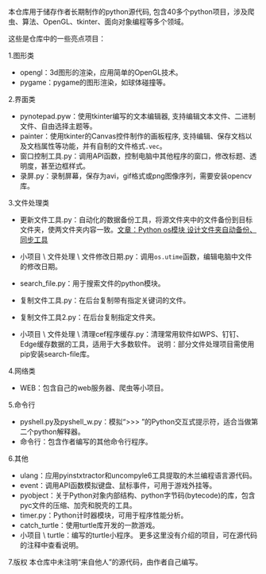 本仓库用于储存作者长期制作的python源代码, 包含40多个python项目，涉及爬虫、算法、OpenGL、tkinter、面向对象编程等多个领域。 

这些是仓库中的一些亮点项目：

1.图形类
- opengl：3d图形的渲染，应用简单的OpenGL技术。
- pygame：pygame的图形渲染，如球体碰撞等。

2.界面类
- pynotepad.pyw：使用tkinter编写的文本编辑器, 支持编辑文本文件、二进制文件、自由选择主题等。
- painter：使用tkinter的Canvas控件制作的画板程序, 支持编辑、保存文档以及文档属性等功能，并有自制的文件格式`.vec`。
- 窗口控制工具.py：调用API函数，控制电脑中其他程序的窗口，修改标题、透明度，甚至边框样式。
- 录屏.py：录制屏幕，保存为avi，gif格式或png图像序列，需要安装opencv库。

3.文件处理类
- 更新文件工具.py：自动化的数据备份工具，将源文件夹中的文件备份到目标文件夹，使两文件夹内容一致。[文章：Python os模块 设计文件夹自动备份、同步工具](https://blog.csdn.net/qfcy_/article/details/125897258)
- 小项目 \ 文件处理 \ 文件修改日期.py：调用`os.utime`函数，编辑电脑中文件的修改日期。

- search_file.py：用于搜索文件的python模块。
- 复制文件工具.py：在后台复制带有指定关键词的文件。
- 复制文件工具2.py：在后台复制指定文件夹。
- 小项目 \ 文件处理 \ 清理cef程序缓存.py：清理常用软件如WPS、钉钉、Edge缓存数据的工具，适用于大多数软件。
说明：部分文件处理项目需使用pip安装search-file库。

4.网络类
- WEB：包含自己的web服务器、爬虫等小项目。

5.命令行
- pyshell.py及pyshell_w.py：模拟“>>> ”的Python交互式提示符，适合当做第二个python解释器。
- 命令行：包含作者编写的其他命令行程序。

6.其他
- ulang：应用pyinstxtractor和uncompyle6工具提取的木兰编程语言源代码。
- event：调用API函数模拟键盘、鼠标事件，可用于游戏外挂等。
- pyobject：关于Python对象内部结构、python字节码(bytecode)的库，包含pyc文件的压缩、加壳和脱壳的工具。
- timer.py：Python计时器模块，可用于程序性能分析。
- catch_turtle：使用turtle库开发的一款游戏。
- 小项目 \ turtle：编写的turtle小程序。
更多这里没有介绍的项目，可在源代码的注释中查看说明。

7.版权
本仓库中未注明“来自他人”的源代码，由作者自己编写。
